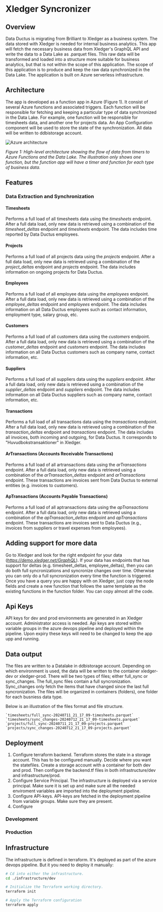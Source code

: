 # Xledger Syncronizer

## Overview
Data Ductus is migrating from Brilliant to Xledger as a business system. The data stored with Xledger is needed for internal business analytics. This app will fetch the necessary business data from Xledger's GraphQL API and write the data to a Data Lake as .parquet files. This raw data will be transformed and loaded into a structure more suitable for business analytics, but that is not within the scope of this application. The scope of this application is to produce and keep the raw data synchronized in the Data Lake. The application is built on Azure serverless infrastructure.

## Architecture

The app is developed as a function app in Azure (Figure 1). It consist of several Azure functions and associated triggers. Each function will be responsible for fetching and keeping a particular type of data synchronized in the Data Lake. For example, one function will be responsible for timesheets data, and another one for projects data. An App Configuration component will be used to store the state of the synchronization. All data will be written to ddbistorage account.

![Azure architecture](https://dev.azure.com/dataductusddbi/ddbi/_apis/git/repositories/xledger/items?path=/architecture/azure_architecture.png&api-version=6.0&resolveLfs=true)

*Figure 1: High-level architecture showing the flow of data from timers to Azure Functions and the Data Lake. The illustration only shows one function, but the function app will have a timer and function for each type of business data.*

## Features

### Data Extraction and Synchronization

#### Timesheets
Performs a full load of all timesheets data using the *timesheets* endpoint. After a full data load, only new data is retrieved using a combination of the *timesheet_deltas* endpoint and *timesheets* endpoint. The data includes time reported by Data Ductus employees.

#### Projects
Performs a full load of all projects data using the *projects* endpoint. After a full data load, only new data is retrieved using a combination of the *project_deltas* endpoint and *projects* endpoint. The data includes information on ongoing projects for Data Ductus.

#### Employees
Performs a full load of all employee data using the *employees* endpoint. After a full data load, only new data is retrieved using a combination of the *employee_deltas* endpoint and *employees* endpoint. The data includes information on all Data Ductus employees such as contact information, employment type, salary group, etc.

#### Customers
Performs a full load of all customers data using the *customers* endpoint. After a full data load, only new data is retrieved using a combination of the *customer_deltas* endpoint and *customers* endpoint. The data includes information on all Data Ductus customers such as company name, contact information, etc.

#### Suppliers
Performs a full load of all suppliers data using the *suppliers* endpoint. After a full data load, only new data is retrieved using a combination of the *supplier_deltas* endpoint and *suppliers* endpoint. The data includes information on all Data Ductus suppliers such as company name, contact information, etc.

#### Transactions
Performs a full load of all transactions data using the *transactions* endpoint. After a full data load, only new data is retrieved using a combination of the *transaction_deltas* endpoint and *transactions* endpoint. The data includes all invoices, both incoming and outgoing, for Data Ductus. It corresponds to "Huvudbokstransaktioner" in Xledger.

#### ArTransactions (Accounts Receivable Transactions)
Performs a full load of all artransactions data using the *arTransactions* endpoint. After a full data load, only new data is retrieved using a combination of the *arTransaction_deltas* endpoint and *arTransactions* endpoint. These transactions are invoices sent from Data Ductus to external entities (e.g. invoices to customers). 

#### ApTransactions (Accounts Payable Transactions)
Performs a full load of all aptransactions data using the *apTransactions* endpoint. After a full data load, only new data is retrieved using a combination of the *apTransaction_deltas* endpoint and *apTransactions* endpoint. These transactions are invoices sent to Data Ductus (e.g., invoices from suppliers or travel expenses from employees).

## Adding support for more data
Go to Xledger and look for the right endpoint for your data (*https://demo.xledger.net/GraphQL*). 
If your data has endpoints that has support for deltas (e.g. timesheet_deltas, employee_deltas), then you can do both full syncronizations and syncronize changes over time. Otherwise you can only do a full syncronization every time the function is triggered. Once you have a query you are happy with on Xledger, just copy the node fields and create a new function that follows the same template as the existing functions in the function folder. You can copy almost all the code.

## Api Keys
API keys for dev and prod environments are generated in an Xledger account. Administrator access is needed. Api keys are stored within variable groups in the azure devops pipeline and deployed within the pipeline. Upon expiry these keys will need to be changed to keep the app upp and running.

## Data output
The files are written to a Datalake in ddbistorage account. Depending on which environment is used, the data will be written to the container xledger-dev or xledger-prod. There will be two types of files; either full_sync or sync_changes. The full_sync files contain a full syncronization. Sync_changes only fetch the items that have changed since the last full syncronization. The files will be organized in containers (folders), one folder for each busniess data type. 

Below is an illustration of the files format and file structure.
```
`timesheets/full_sync-20240711_21_17_09-timesheets.parquet`
`timesheets/sync_changes-20240712_21_17_09-timesheets.parquet`
`projects/full_sync-20240711_21_17_09-projects.parquet`
`projects/sync_changes-20240712_21_17_09-projects.parquet`
```

## Deployment
1. Configure terraform backend.
Terraform stores the state in a storage account. This has to be configured manually. Decide where you want the statefiles. Create a storage account with a container for both dev and prod. Then configure the backend.tf files in both infrastructure/dev and infrastructure/prod.
2. Configure Service Principal.
The infrastructure is deployed via a service principal. Make sure it is set up and make sure all the needed enviroment variables are imported into the deployment pipeline.
3. Configure API-keys.
API-keys are fetched in the deployment pipeline from variable groups. Make sure they are present.
4. Configure 
    


### Development

### Production

## Infrastructure
The infrastructure is defined in terraform. It's deployed as part of the azure devops pipeline. But it you need to deploy it manually:

```bash
# Cd into either the infrastructure.
cd ./infrastructure/dev

# Initialize the Terraform working directory.
terraform init

# Apply the Terraform configuration
terraform apply
```
